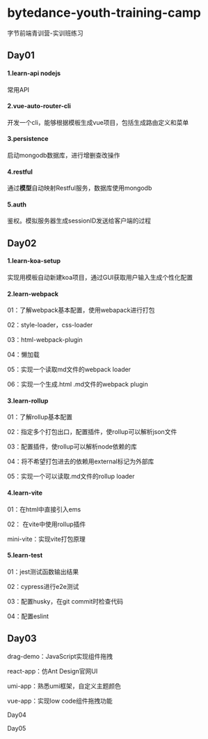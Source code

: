 # bytedance-youth-training-camp
字节前端青训营-实训班练习

## Day01

#### 1.learn-api nodejs

常用API

#### 2.vue-auto-router-cli

开发一个cli，能够根据模板生成vue项目，包括生成路由定义和菜单

#### 3.persistence

启动mongodb数据库，进行增删查改操作

#### 4.restful

通过**模型**自动映射Restful服务，数据库使用mongodb

#### 5.auth

鉴权。模拟服务器生成sessionID发送给客户端的过程

## Day02

#### 1.learn-koa-setup

实现用模板自动新建koa项目，通过GUI获取用户输入生成个性化配置

#### 2.learn-webpack

01：了解webpack基本配置，使用webapack进行打包

02：style-loader，css-loader

03：html-webpack-plugin

04：懒加载

05：实现一个读取md文件的webpack loader

06：实现一个生成.html .md文件的webpack plugin

#### 3.learn-rollup

01：了解rollup基本配置

02：指定多个打包出口，配置插件，使rollup可以解析json文件

03：配置插件，使rollup可以解析node依赖的库

04：将不希望打包进去的依赖用external标记为外部库

05：实现一个可以读取.md文件的rollup loader

#### 4.learn-vite

01：在html中直接引入ems

02： 在vite中使用rollup插件

mini-vite：实现vite打包原理

#### 5.learn-test

01：jest测试函数输出结果

02：cypress进行e2e测试

03：配置husky，在git commit时检查代码

04：配置eslint

## Day03

drag-demo：JavaScript实现组件拖拽

react-app：仿Ant Design官网UI

umi-app：熟悉umi框架，自定义主题颜色

vue-app：实现low code组件拖拽功能

Day04

Day05
